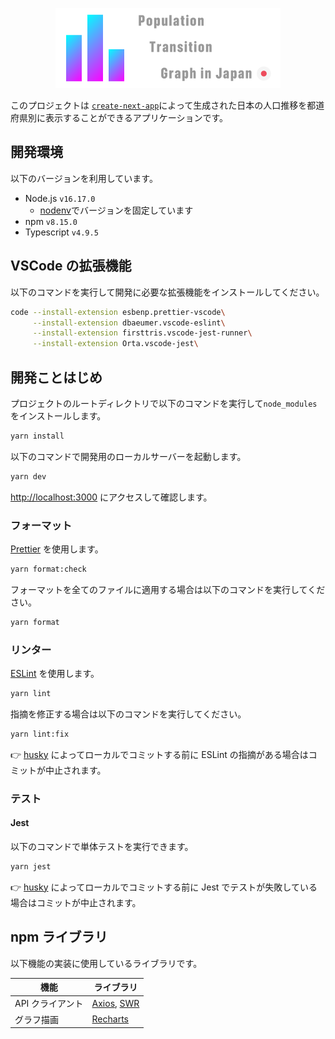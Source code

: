 <p align="center">
  <a href="">
    <img src="./public/logo.png" height="128">
  </a>
</p>

このプロジェクトは [`create-next-app`](https://github.com/vercel/next.js/tree/canary/packages/create-next-app)によって生成された日本の人口推移を都道府県別に表示することができるアプリケーションです。

## 開発環境

以下のバージョンを利用しています。

- Node.js `v16.17.0`
  - [nodenv](https://github.com/nodenv/nodenv)でバージョンを固定しています
- npm `v8.15.0`
- Typescript `v4.9.5`

## VSCode の拡張機能

以下のコマンドを実行して開発に必要な拡張機能をインストールしてください。

```sh
code --install-extension esbenp.prettier-vscode\
     --install-extension dbaeumer.vscode-eslint\
     --install-extension firsttris.vscode-jest-runner\
     --install-extension Orta.vscode-jest\
```

## 開発ことはじめ

プロジェクトのルートディレクトリで以下のコマンドを実行して`node_modules`をインストールします。

```sh
yarn install
```

以下のコマンドで開発用のローカルサーバーを起動します。

```sh
yarn dev
```

[http://localhost:3000](http://localhost:3000) にアクセスして確認します。

### フォーマット

[Prettier](https://prettier.io/) を使用します。

```sh
yarn format:check
```

フォーマットを全てのファイルに適用する場合は以下のコマンドを実行してください。

```sh
yarn format
```

### リンター

[ESLint](https://eslint.org/) を使用します。

```sh
yarn lint
```

指摘を修正する場合は以下のコマンドを実行してください。

```sh
yarn lint:fix
```

👉 [husky](https://github.com/typicode/husky) によってローカルでコミットする前に ESLint の指摘がある場合はコミットが中止されます。

### テスト

#### Jest

以下のコマンドで単体テストを実行できます。

```sh
yarn jest
```

👉 [husky](https://github.com/typicode/husky) によってローカルでコミットする前に Jest でテストが失敗している場合はコミットが中止されます。

## npm ライブラリ

以下機能の実装に使用しているライブラリです。

| 機能             | ライブラリ                                                         |
| ---------------- | ------------------------------------------------------------------ |
| API クライアント | [Axios](https://axios-http.com/), [SWR](https://swr.vercel.app/ja) |
| グラフ描画       | [Recharts](https://recharts.org/en-US)                             |
